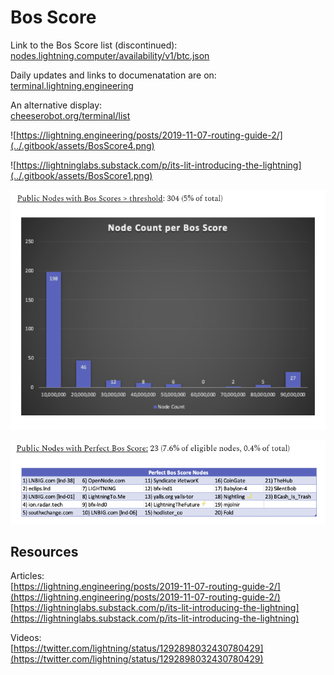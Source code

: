 # Bos Score

Link to the Bos Score list (discontinued):  
[nodes.lightning.computer/availability/v1/btc.json](https://nodes.lightning.computer/availability/v1/btc.json)

Daily updates and links to documenatation are on: [terminal.lightning.engineering](https://terminal.lightning.engineering/#/)


An alternative display:  
[cheeserobot.org/terminal/list](https://cheeserobot.org/terminal/list)

![https://lightning.engineering/posts/2019-11-07-routing-guide-2/](../.gitbook/assets/BosScore4.png)

![https://lightninglabs.substack.com/p/its-lit-introducing-the-lightning](../.gitbook/assets/BosScore1.png)

![https://lightninglabs.substack.com/p/its-lit-introducing-the-lightning ](../.gitbook/assets/BosScore2.png)

![https://lightninglabs.substack.com/p/its-lit-introducing-the-lightning ](../.gitbook/assets/BosScore3.png)

## Resources

Articles:  
[https://lightning.engineering/posts/2019-11-07-routing-guide-2/](https://lightning.engineering/posts/2019-11-07-routing-guide-2/)  
[https://lightninglabs.substack.com/p/its-lit-introducing-the-lightning](https://lightninglabs.substack.com/p/its-lit-introducing-the-lightning)

Videos:  
[https://twitter.com/lightning/status/1292898032430780429](https://twitter.com/lightning/status/1292898032430780429)

